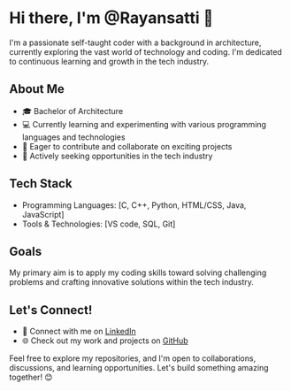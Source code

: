 # Hi there, I'm @Rayansatti 👋

I'm a passionate self-taught coder with a background in architecture, currently exploring the vast world of technology and coding. I'm dedicated to continuous learning and growth in the tech industry.

## About Me
- 🎓 Bachelor of Architecture 
- 💻 Currently learning and experimenting with various programming languages and technologies
- 🌱 Eager to contribute and collaborate on exciting projects
- 🔭 Actively seeking opportunities in the tech industry

## Tech Stack
- Programming Languages: [C, C++, Python, HTML/CSS, Java, JavaScript]
- Tools & Technologies: [VS code, SQL, Git]


## Goals
My primary aim is to apply my coding skills toward solving challenging problems and crafting innovative solutions within the tech industry.

## Let's Connect!
- 💼 Connect with me on [LinkedIn](https://www.linkedin.com/in/rayan-satti-a9a27b150)
- 🌐 Check out my work and projects on [GitHub](https://github.com/Rayansatti)

Feel free to explore my repositories, and I'm open to collaborations, discussions, and learning opportunities. Let's build something amazing together! 😊
